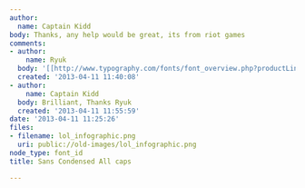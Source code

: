 ```yaml
---
author:
  name: Captain Kidd
body: Thanks, any help would be great, its from riot games
comments:
- author:
    name: Ryuk
  body: '[[http://www.typography.com/fonts/font_overview.php?productLineID=100013|Knockout]]'
  created: '2013-04-11 11:40:08'
- author:
    name: Captain Kidd
  body: Brilliant, Thanks Ryuk
  created: '2013-04-11 11:55:59'
date: '2013-04-11 11:25:26'
files:
- filename: lol_infographic.png
  uri: public://old-images/lol_infographic.png
node_type: font_id
title: Sans Condensed All caps

---
```

